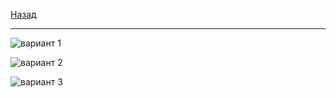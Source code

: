 [Назад](terver.md)
***
![вариант 1](https://github.com/user-attachments/assets/333486dd-1bc8-4780-a2ee-28ec7191a753)

![вариант 2](https://github.com/user-attachments/assets/3d413720-16fa-43ed-a964-58d175a4738f)

![вариант 3](https://github.com/user-attachments/assets/fc78a7b0-3e12-471e-ba4d-f89b62a8943d)
